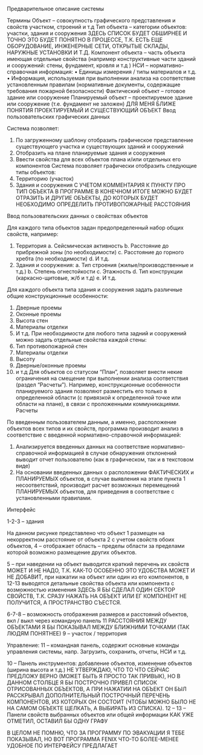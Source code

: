 Предварительное описание системы

Термины
Объект – совокупность графического представления и свойств участком, строений и т.д
Тип объекта – категории объектов: участки, здания и сооружения ЗДЕСЬ СПИСОК БУДЕТ ОБШИРНЕЕ И ТОЧНО ЭТО БУДЕТ ПОНЯТНО В ПРОЦЕССЕ, Т.К. ЕСТЬ ЕЩЕ ОБОРУДОВАНИЕ, ИНЖЕНЕРНЫЕ СЕТИ, ОТКРЫТЫЕ СКЛАДЫ, НАРУЖНЫЕ УСТАНОВКИ И Т.Д. 
Компонент объекта – часть объекта имеющая отдельные свойства (например конструктивные части зданий и сооружений: стены, фундамент, кровля и т.д )
НСИ – нормативно-справочная информация:
•	Единицы измерения / типы материалов и т.д.
•	Информация, используемая при выполнении анализа на соответствие установленным правилам (нормативные документы, содержащие требования пожарной безопасности)
Фактический объект – готовое здание или сооружение 
Планируемый объект – проектируемое здание или сооружение (т.е. фундамент не заложен)
ДЛЯ МЕНЯ БЛИЖЕ ПОНЯТИЯ ПРОЕКТИРУЕМЫЙ И СУЩЕСТВУЮЩИЙ ОБЪЕКТ
Ввод пользовательских графических данных

Система позволяет:
1.	По загруженному шаблону отобразить графическое представление существующего участка и существующих зданий и сооружений
2.	Отобразить на плане планируемые здания и сооружения
3.	Ввести свойства для всех объектов плана и/или отдельных его компонентов 
Система позволяет графически отобразить следующие типы объектов:
1.	Территорию (участок)
2.	Здания и сооружения С УЧЕТОМ КОММЕНТАРИЯ К ПУНКТУ ПРО ТИП ОБЪЕКТА В ПРОГРАММЕ В КОНЕЧНОМ ИТОГЕ МОЖНО БУДЕТ ОТРАЗИТЬ И ДРУГИЕ ОБЪЕКТЫ, ДО КОТОРЫХ БУДЕТ НЕОБХОДИМО ОПРЕДЕЛИТЬ ПРОТИВОПОЖАРНЫЕ РАССТОЯНИЯ

Ввод пользовательских данных о свойствах объектов

Для каждого типа объектов задан предопределенный набор общих свойств, например:
1.	Территория 
a.	Сейсмическая активность
b.	Расстояние до прибрежной зоны (по необходимости)
c.	Расстояние до горного хребта (по необходимости)
d.	И т.д.
2.	Здания и сооружения:
a.	Тип строения (жилые/производственные и т.д.)
b.	Степень огнестойкости
c.	Этажность
d.	Тип конструкции (каркасно-щитовые, ж/б и т.д)
e.	И т.д.

Для каждого объекта типа здания и сооружения задать различные общие конструкционные особенности:
1.	Дверные проемы
2.	Оконные проемы
3.	Высота стен
4.	Материалы отделки
5.	И т.д.
При необходимости для любого типа задний и сооружений можно задать отдельные свойства каждой стены:
1.	Тип противопожарной стен
2.	Материалы отделки
3.	Высоту
4.	Дверные/оконные проемы 
5.	и т.д
Для объектов со статусом “План”, позволяет внести некие ограничения на смещение при выполнении анализа соответствия (раздел “Расчеты”). Например, конструкционные особенности планируемого здания позволяют разместить его только в определенной области (с привязкой к определенной точке или области на плане), в связи с проложенными коммуникациями. 
Расчеты

По введенным пользователем данным, а именно, расположение объектов всех типов и их свойств, программа производит анализ в соответствие с введенной нормативно-справочной информацией:
1.	Анализируется введенных данных на соответствие нормативно-справочной информацией в случае обнаружения отклонений выводит отчет пользователю (как в графическом, так и в текстовом виде)
2.	На основании введенных данных о расположении ФАКТИЧЕСКИХ и ПЛАНИРУЕМЫХ объектов, в случае выявления на этапе пункта 1 несоответствий, производит расчет возможных перемещений ПЛАНИРУЕМЫХ объектов, для приведения в соответствие с установленными правилами.

Интерфейс

 

1-2-3 – здания

На данном рисунке представлено что объект 1 размещен на некорректном расстояние от объекта 2 с учетом свойств обоих объектов, 4 – отображает область – пределы области за пределами которой возможно размещение других объектов. 

5 – при наведении на объект выводится краткий перечень их свойств МОЖЕТ И НЕ НАДО, Т.К. КАК-ТО ОСОБЕННО ЭТО УДОБСТВА МОЖЕТ И НЕ ДОБАВИТ, при нажатии на объект или один из его компонентов, в 12-13 выводятся детальные свойства объекта или компонента с возможностью изменения ЗДЕСЬ Я БЫ СДЕЛАЛ ОДИН СЕКТОР СВОЙСТВ, Т.К. СРАЗУ НАЖАТЬ НА ОБЪЕКТ ИЛИ ЕГ КОМПОНЕНТ НЕ ПОЛУЧИТСЯ, А ПРОСТРАНСТВО СЪЕСТСЯ.

6-7-8 – возможность отображения размеров и расстояний объектов, вкл / выкл через командную панель 11 РАССТОЯНИЯ МЕЖДУ ОБЪЕКТАМИ Я БЫ ПОКАЗЫВАЛ МЕЖДУ БЛИЖНИМИ ТОЧКАМИ (ТАК ЛЮДЯМ ПОНЯТНЕЕ)
9 – участок / территория 
 
Управление:
11 – командная панель, содержит основные команды управления системы, напр. Загрузить, сохранить, отчеты, НСИ и т.д.

10 – Панель инструментов: добавление объектов, изменение объектов (ширина высота и т.д.) НЕ УТВЕРЖДАЮ, ЧТО ТО ЧТО СЕЙЧАС ПРЕДЛОЖУ ВЕРНО (МОЖЕТ БЫТЬ Я ПРОСТО ТАК ПРИВЫК), НО В ДАННОМ СТОЛБЦЕ Я БЫ ПОСТРОЧНО ПРИВЕЛ СПИСОК ОТРИСОВАННЫХ ОБЪЕКТОВ, А ПРИ НАЖАТИИ НА ОБЪЕКТ ОН БЫЛ РАССКРЫВАЛ ДОПОЛНИТЕЛЬНЫЙ ПОСТРОЧНЫЙ ПЕРЕЧЕНЬ КОМПОНЕНТОВ, ИЗ КОТОРЫХ ОН СОСТОИТ (ЧТОБЫ МОЖНО БЫЛО НЕ НА САМОМ ОБЪЕКТЕ ЩЕЛКАТЬ, А ВЫБИРАТЬ ИЗ СПИСКА).
12 – 13 – Панели свойств выбранных объектов или общей информации КАК УЖЕ ОТМЕТИЛ, ОСТАВИЛ БЫ ОДНУ ГРАФУ

В ЦЕЛОМ НЕ ПОМНЮ, ЧТО ЗА ПРОГРАММУ ПО ЭВАКУАЦИИ Я ТЕБЕ ПОКАЗЫВАЛ, НО ВОТ ПРОГРАММА FENIX ЧТО-ТО БОЛЕЕ-МЕНЕЕ УДОБНОЕ ПО ИНТЕРФЕЙСУ ПРЕДЛАГАЕТ
 
